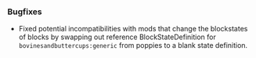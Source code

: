### Bugfixes
- Fixed potential incompatibilities with mods that change the blockstates of blocks by swapping out reference BlockStateDefinition for `bovinesandbuttercups:generic` from poppies to a blank state definition.